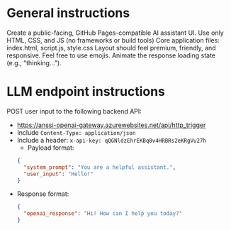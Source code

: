   # General instructions
  Create a public-facing, GitHub Pages-compatible AI assistant UI. 
  Use only HTML, CSS, and JS (no frameworks or build tools)
  Core application files: index.html, script.js, style.css
  Layout should feel premium, friendly, and responsive. Feel free to use emojis.
  Animate the response loading state (e.g., "thinking...").

  # LLM endpoint instructions
  POST user input to the following backend API:
  - https://anssi-openai-gateway.azurewebsites.net/api/http_trigger
  - Include `Content-Type: application/json`
  - Include a header: `x-api-key: qQGNldzEhrEKBq8v4HRBRs2eKRgVu27h`
    - Payload format:
    ```json
    {
      "system_prompt": "You are a helpful assistant.",
      "user_input": "Hello!"
    }
    ```
  - Response format:
    ```json
    {
      "openai_response": "Hi! How can I help you today?"
    }
    ```
